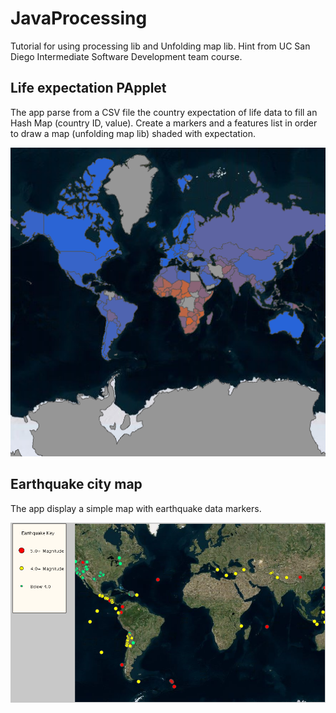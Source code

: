 # JavaProcessing 
Tutorial for using processing lib and Unfolding map lib.
Hint from UC San Diego Intermediate Software Development team course.
 
## Life expectation PApplet 
The app parse from a CSV file the country expectation of life data to fill an Hash Map (country ID, value).
Create a markers and a features list in order to draw a map (unfolding map lib) shaded with expectation. 

![world map life expectation example](https://github.com/FedericoCoppo/JavaProcessing/blob/master/map.PNG)

## Earthquake city map
The app display a simple map with earthquake data markers.

![world map life expectation example](https://github.com/FedericoCoppo/JavaProcessing/blob/master/earthQuakeMap1.PNG)
